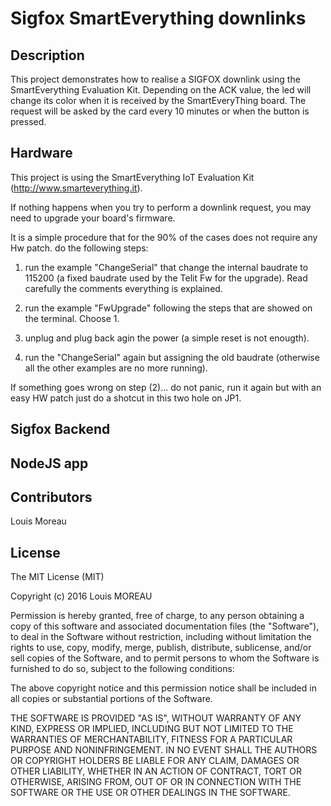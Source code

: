 # Sigfox SmartEverything downlinks

## Description
This project demonstrates how to realise a SIGFOX downlink using the SmartEverything Evaluation Kit.
Depending on the ACK value, the led will change its color when it is received by the SmartEveryThing board.
The request will be asked by the card every 10 minutes or when the button is pressed.

## Hardware
This project is using the SmartEverything IoT Evaluation Kit (http://www.smarteverything.it).

If nothing happens when you try to perform a downlink request, you may need to upgrade your board's firmware.

It is a simple procedure that for the 90% of the cases does not require any Hw patch.
do the following steps:
1) run the example "ChangeSerial" that change the internal baudrate to 115200 (a fixed baudrate used by the Telit Fw for the upgrade).
	Read carefully the comments everything is explained.

2) run the example "FwUpgrade" following the steps that are showed on the terminal.
	Choose 1.

3) unplug and plug back agin the power (a simple reset is not enougth).

4) run the "ChangeSerial" again but assigning the old baudrate (otherwise all the other examples are no more running).

If something goes wrong on step (2)... do not panic, run it again but with an easy HW patch just do a  shotcut in this two hole on JP1.

## Sigfox Backend

## NodeJS app

## Contributors
Louis Moreau

## License
The MIT License (MIT)

Copyright (c) 2016 Louis MOREAU

Permission is hereby granted, free of charge, to any person obtaining a copy
of this software and associated documentation files (the "Software"), to deal
in the Software without restriction, including without limitation the rights
to use, copy, modify, merge, publish, distribute, sublicense, and/or sell
copies of the Software, and to permit persons to whom the Software is
furnished to do so, subject to the following conditions:

The above copyright notice and this permission notice shall be included in all
copies or substantial portions of the Software.

THE SOFTWARE IS PROVIDED "AS IS", WITHOUT WARRANTY OF ANY KIND, EXPRESS OR
IMPLIED, INCLUDING BUT NOT LIMITED TO THE WARRANTIES OF MERCHANTABILITY,
FITNESS FOR A PARTICULAR PURPOSE AND NONINFRINGEMENT. IN NO EVENT SHALL THE
AUTHORS OR COPYRIGHT HOLDERS BE LIABLE FOR ANY CLAIM, DAMAGES OR OTHER
LIABILITY, WHETHER IN AN ACTION OF CONTRACT, TORT OR OTHERWISE, ARISING FROM,
OUT OF OR IN CONNECTION WITH THE SOFTWARE OR THE USE OR OTHER DEALINGS IN THE
SOFTWARE.
